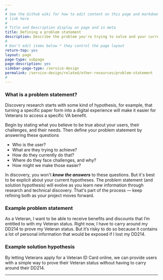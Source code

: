 ```yaml
---
#
# See the Github wiki for how to edit content on this page and markdown styles you can use:
# link here
#
# Title and Description display on page and in meta
title: Defining a problem statement
description: Describe the problem you're trying to solve and your current hypothesis.
#
# Don't edit items below * they control the page layout
return-top: yes
layout: page
page-type: subpage
page-description: yes
sidebar-page-type: /service-design
permalink: /service-design/related/other-resources/problem-statement
#
---
```


### What is a problem statement?

Discovery research starts with some kind of hypothesis, for example, that turning a specific paper form into a digital experience will make it easier for Veterans to access a specific VA benefit.

Begin by stating what you believe to be true about your users, their challenges, and their needs. Then define your problem statement by answering these questions

* Who is the user?
* What are they trying to achieve?
* How do they currently do that?
* Where do they face challenges, and why?
* How might we make those easier?

In discovery, you won't ***know the answers*** to these questions. But it's best to be explicit about your current hypotheses. The problem statement (and solution hypothesis) will evolve as you learn new information through research and technical discovery. That's part of the process &mdash; keep refining both as your project moves forward.

### Example problem statement

As a Veteran, I want to be able to receive benefits and discounts that I’m entitled to with my Veteran status. Right now, I have to carry around my DD214 to prove my Veteran status. But it’s risky to do so because it contains a lot of personal information that would be exposed if I lost my DD214.

### Example solution hypothesis

By letting Veterans apply for a Veteran ID Card online, we can provide users with a simple way to prove their Veteran status without having to carry around their DD214.

<hr>

